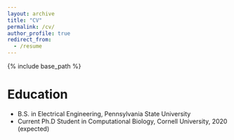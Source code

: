 ```yaml
---
layout: archive
title: "CV"
permalink: /cv/
author_profile: true
redirect_from:
  - /resume
---
```


{% include base_path %}

Education
======
* B.S. in Electrical Engineering, Pennsylvania State University
* Current Ph.D Student in Computational Biology, Cornell University, 2020 (expected)
